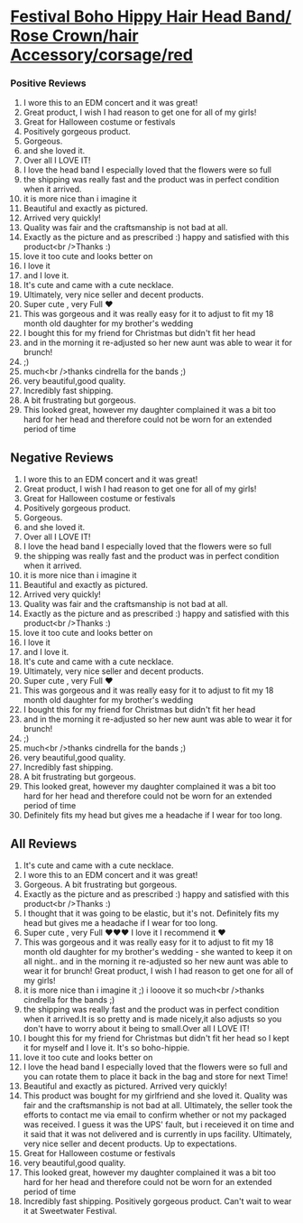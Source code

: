 # [Festival Boho Hippy Hair Head Band/ Rose Crown/hair Accessory/corsage/red](https://products.checkmycream.com/products/Festival-Boho-Hippy-Hair-Head-Band-Rose-Crownhair-Accessorycorsagered.html)

### Positive Reviews

<ol>
      <li>I wore this to an EDM concert and it was great!</li>
      <li>Great product, I wish I had reason to get one for all of my girls!</li>
      <li>Great for Halloween costume or festivals</li>
      <li>Positively gorgeous product.</li>
      <li>Gorgeous.</li>
      <li>and she loved it.</li>
      <li>Over all I LOVE IT!</li>
      <li>I love the head band I especially loved that the flowers were so full</li>
      <li>the shipping was really fast and the product was in perfect condition when it arrived.</li>
      <li>it is more nice than i imagine it</li>
      <li>Beautiful and exactly as pictured.</li>
      <li>Arrived very quickly!</li>
      <li>Quality was fair and the craftsmanship is not bad at all.</li>
      <li>Exactly as the picture and as prescribed :) happy and satisfied with this product&lt;br /&gt;Thanks :)</li>
      <li>love it too cute and looks better on</li>
      <li>I love it</li>
      <li>and I love it.</li>
      <li>It&#x27;s cute and came with a cute necklace.</li>
      <li>Ultimately, very nice seller and decent products.</li>
      <li>Super cute , very Full ❤</li>
      <li>This was gorgeous and it was really easy for it to adjust to fit my 18 month old daughter for my brother&#x27;s wedding</li>
      <li>I bought this for my friend for Christmas but didn&#x27;t fit her head</li>
      <li>and in the morning it re-adjusted so her new aunt was able to wear it for brunch!</li>
      <li>;)  </li>
      <li>much&lt;br /&gt;thanks cindrella for the bands ;)</li>
      <li>very beautiful,good quality.</li>
      <li>Incredibly fast shipping.</li>
      <li>A bit frustrating but gorgeous.</li>
      <li>This looked great, however my daughter complained it was a bit too hard for her head and therefore could not be worn for an extended period of time</li>
</ol>


<h2>Negative Reviews</h2>
<ol>
<li> I wore this to an EDM concert and it was great!</li>
<li> Great product, I wish I had reason to get one for all of my girls!</li>
<li> Great for Halloween costume or festivals</li>
<li> Positively gorgeous product.</li>
<li> Gorgeous.</li>
<li> and she loved it.</li>
<li> Over all I LOVE IT!</li>
<li> I love the head band I especially loved that the flowers were so full</li>
<li> the shipping was really fast and the product was in perfect condition when it arrived.</li>
<li> it is more nice than i imagine it</li>
<li> Beautiful and exactly as pictured.</li>
<li> Arrived very quickly!</li>
<li> Quality was fair and the craftsmanship is not bad at all.</li>
<li> Exactly as the picture and as prescribed :) happy and satisfied with this product&lt;br /&gt;Thanks :)</li>
<li> love it too cute and looks better on</li>
<li> I love it</li>
<li> and I love it.</li>
<li> It&#x27;s cute and came with a cute necklace.</li>
<li> Ultimately, very nice seller and decent products.</li>
<li> Super cute , very Full ❤</li>
<li> This was gorgeous and it was really easy for it to adjust to fit my 18 month old daughter for my brother&#x27;s wedding</li>
<li> I bought this for my friend for Christmas but didn&#x27;t fit her head</li>
<li> and in the morning it re-adjusted so her new aunt was able to wear it for brunch!</li>
<li> ;)  </li>
<li> much&lt;br /&gt;thanks cindrella for the bands ;)</li>
<li> very beautiful,good quality.</li>
<li> Incredibly fast shipping.</li>
<li> A bit frustrating but gorgeous.</li>
<li> This looked great, however my daughter complained it was a bit too hard for her head and therefore could not be worn for an extended period of time</li>
<li> Definitely fits my head but gives me a headache if I wear for too long.</li>
</ol>

<h2>All Reviews</h2>

<ol>
    <li> It&#x27;s cute and came with a cute necklace.</li>
    <li> I wore this to an EDM concert and it was great!</li>
    <li> Gorgeous. A bit frustrating but gorgeous.</li>
    <li> Exactly as the picture and as prescribed :) happy and satisfied with this product&lt;br /&gt;Thanks :)</li>
    <li> I thought that it was going to be elastic, but it&#x27;s not. Definitely fits my head but gives me a headache if I wear for too long.</li>
    <li> Super cute , very Full ❤️❤️❤️ I love it I recommend it ❤️</li>
    <li> This was gorgeous and it was really easy for it to adjust to fit my 18 month old daughter for my brother&#x27;s wedding - she wanted to keep it on all night.. and in the morning it re-adjusted so her new aunt was able to wear it for brunch! Great product, I wish I had reason to get one for all of my girls!</li>
    <li> it is more nice than i imagine it ;)  i looove it so  much&lt;br /&gt;thanks cindrella for the bands ;)</li>
    <li> the shipping was really fast and the product was in perfect condition when it arrived.It is so pretty and is made nicely,it also adjusts so you don&#x27;t have to worry about it being to small.Over all I LOVE IT!</li>
    <li> I bought this for my friend for Christmas but didn&#x27;t fit her head so I kept it for myself and I love it. It&#x27;s so boho-hippie.</li>
    <li> love it too cute and looks better on</li>
    <li> I love the head band I especially loved that the flowers were so full and you can rotate them to place it back in the bag and store for next Time!</li>
    <li> Beautiful and exactly as pictured. Arrived very quickly!</li>
    <li> This product was bought for my girlfriend and she loved it. Quality was fair and the craftsmanship is not bad at all. Ultimately, the seller took the efforts to contact me via email to confirm whether or not my packaged was received. I guess it was the UPS&#x27; fault, but i receieved it on time and it said that it was not delivered and is currently in ups facility. Ultimately, very nice seller and decent products. Up to expectations.</li>
    <li> Great for Halloween costume or festivals</li>
    <li> very beautiful,good quality.</li>
    <li> This looked great, however my daughter complained it was a bit too hard for her head and therefore could not be worn for an extended period of time</li>
    <li> Incredibly fast shipping. Positively gorgeous product. Can&#x27;t wait to wear it at Sweetwater Festival.</li>
</ol>




